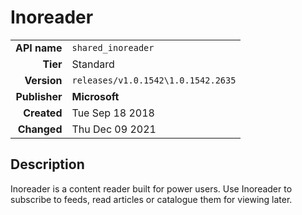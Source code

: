 # Inoreader
| | |
|-:|-|
|**API name**|`shared_inoreader`|
|**Tier**|Standard|
|**Version**|`releases/v1.0.1542\1.0.1542.2635`|
|**Publisher**|**Microsoft**|
|**Created**|Tue Sep 18 2018|
|**Changed**|Thu Dec 09 2021|

## Description
Inoreader is a content reader built for power users. Use Inoreader to subscribe to feeds, read articles or catalogue them for viewing later.

